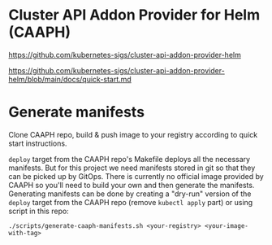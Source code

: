 # Cluster API Addon Provider for Helm (CAAPH)

https://github.com/kubernetes-sigs/cluster-api-addon-provider-helm

https://github.com/kubernetes-sigs/cluster-api-addon-provider-helm/blob/main/docs/quick-start.md

# Generate manifests

Clone CAAPH repo, build & push image to your registry according to quick start instructions.

`deploy` target from the CAAPH repo's Makefile deploys all the necessary manifests. But for this project we need manifests stored in git so that they can be picked up by GitOps. 
There is currently no official image provided by CAAPH so you'll need to build your own and then generate the manifests. Generating manifests can be done by creating a "dry-run" version of the `deploy` target from the CAAPH repo (remove `kubectl apply` part) or using script in this repo:

`./scripts/generate-caaph-manifests.sh <your-registry> <your-image-with-tag>`
